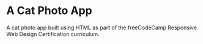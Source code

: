 # A Cat Photo App
A cat photo app built using HTML as part of the freeCodeCamp Responsive Web Design Certification curriculum.
